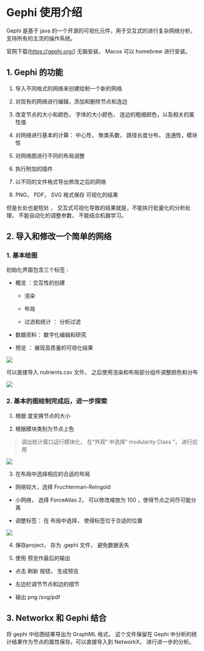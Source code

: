 # Gephi 使用介绍





Gephi 是基于 java 的一个开源的可视化元件，用于交互式的进行复杂网络分析， 支持所有的主流的操作系统。

官网下载(https://gephi.org/) 无脑安装， Macos 可以 homebrew 进行安装。

## 1. Gephi 的功能

1. 导入不同格式的网络来创建绘制一个新的网络

2. 对现有的网络进行编辑，添加和删除节点和连边

3. 改变节点的大小和颜色， 字体的大小颜色， 连边的粗细颜色，以及相关的属性值

4. 对网络进行基本的计算： 中心性， 聚类系数， 路径长度分布， 连通性，模块性

5.  对网络图进行不同的布局调整

6. 执行附加的插件

7. 以不同的文件格式导出修改之后的网络

8. PNG， PDF， SVG 格式保存 可视化的结果



但是长处也是短处 ， 交互式可视化导致的结果就是，不能执行批量化的分析处理， 不能自动化的调整参数， 不能结合机器学习。


## 2. 导入和修改一个简单的网络

### 1. 基本绘图

初始化界面包含三个标签 :

* 概览 ：交互性的创建

	* 渲染

	* 布局

	* 过滤和统计 ： 分析过滤


* 数据资料： 数字化编辑和研究

* 预览 ： 展现高质量的可视化结果


![](https://i.loli.net/2019/10/23/aR86NeX7si4L1WV.png)


可以直接导入 nutrients.csv 文件， 之后使用渲染和布局部分组件调整颜色和分布

![](https://i.loli.net/2019/10/23/E1ewz4kHKd7AafN.png)



### 2. 基本的图绘制完成后，进一步探索



1. 根据 度变换节点的大小

2. 根据模块类别为节点上色

> 调出统计窗口运行模块化， 在“外观” 中选择“ modularity Class ”， 进行应用


![](https://i.loli.net/2019/10/23/I31mkFpPc7jZzJ9.png)



3. 在布局中选择相应的合适的布局

* 网络较大，选择 Fruchterman-Reingold

* 小网络， 选择 ForceAtlas 2， 可以修改缩放为 100 ，使得节点之间尽可能分离

* 调整标签： 在 布局中选择， 使得标签位于合适的位置

![](https://i.loli.net/2019/10/23/5RxdT2PHAbQBziZ.png)

4. 保存project， 存为 .gephi 文件， 避免数据丢失


5. 使用 预览作最后的输出

* 点击 刷新 按钮， 生成预览

* 左边栏调节节点和边的细节

* 输出 png /svg/pdf



## 3. Networkx 和 Gephi 结合


将 gephi 中绘图结果导出为 GraphML 格式， 这个文件保留在 Gephi 中分析的统计结果作为节点的属性保存。可以直接导入到 NetworkX， 进行进一步的分析。






























